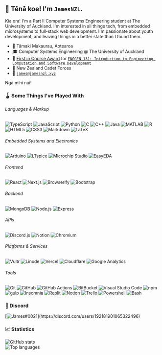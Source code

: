 ## 👋 Tēnā koe! I'm `JamesNZL`.

Kia ora! I'm a Part II Computer Systems Engineering student at The University of Auckland. I'm interested in all things tech, from embedded microsystems to full-stack web development. I'm passionate about youth development, and leaving things in a better state than I found them.

- 📍 Tāmaki Makaurau, Aotearoa
- 🎓 Computer Systems Engineering @ The University of Auckland
- 🥇 [First in Course Award](https://cdn.auckland.ac.nz/assets/Scholarships/regulations/first-in-course-award.pdf) for [`ENGGEN 131: Introduction to Engineering Computation and Software Development`](https://courseoutline.auckland.ac.nz/dco/course/ENGGEN/131/1210)
- 🤝 New Zealand Cadet Forces
- 📧 [`james@jamesnzl.xyz`](mailto:james@jamesnzl.xyz)

Ngā mihi nui!

### 🪀 Some Things I've Played With

###### Languages & Markup
![TypeScript](https://img.shields.io/badge/TypeScript-3178C6?style=for-the-badge&logo=typescript&logoColor=white)
![JavaScript](https://img.shields.io/badge/JavaScript-F7DF1E?style=for-the-badge&logo=javascript&logoColor=black)
![Python](https://img.shields.io/badge/Python-306998?style=for-the-badge&logo=python&logoColor=white)
![C](https://img.shields.io/badge/C-A8B9CC?style=for-the-badge&logo=c&logoColor=white)
![C++](https://img.shields.io/badge/C++-00599C?style=for-the-badge&logo=cplusplus&logoColor=white)
![Java](https://img.shields.io/badge/Java-ED8B00?style=for-the-badge&logo=java&logoColor=white)
![MATLAB](https://img.shields.io/badge/MATLAB-004B87?style=for-the-badge)
![R](https://img.shields.io/badge/R-276DC3?style=for-the-badge&logo=r&logoColor=white)
![HTML5](https://img.shields.io/badge/HTML5-E44D26?style=for-the-badge&logo=html5&logoColor=white)
![CSS3](https://img.shields.io/badge/CSS3-264DE4?style=for-the-badge&logo=css3&logoColor=white)
![Markdown](https://img.shields.io/badge/Markdown-000000?style=for-the-badge&logo=markdown&logoColor=white)
![LaTeX](https://img.shields.io/badge/LaTeX-008080?style=for-the-badge&logo=latex&logoColor=white)

###### Embedded Systems and Electronics
![Arduino](https://img.shields.io/badge/Arduino-00878F?style=for-the-badge&logo=arduino&logoColor=white)
![LTspice](https://img.shields.io/badge/LTspice-8E0A26?style=for-the-badge)
![Microchip Studio](https://img.shields.io/badge/Microchip_Studio-EE3233?style=for-the-badge)
![EasyEDA](https://img.shields.io/badge/EasyEDA-5588ff?style=for-the-badge)

###### Frontend
![React](https://img.shields.io/badge/React-20232A?style=for-the-badge&logo=react&logoColor=61DAFB)
![Next.js](https://img.shields.io/badge/Next.js-000000?style=for-the-badge&logo=nextdotjs&logoColor=white)
![Browserify](https://img.shields.io/badge/Browserify-3C6991?style=for-the-badge)
![Bootstrap](https://img.shields.io/badge/Bootstrap-563d7c?style=for-the-badge&logo=bootstrap&logoColor=white)

###### Backend
![MongoDB](https://img.shields.io/badge/MongoDB-00684A?style=for-the-badge&logo=mongodb&logoColor=white)
![Node.js](https://img.shields.io/badge/Node.js-339933?style=for-the-badge&logo=node.js&logoColor=white)
![Express](https://img.shields.io/badge/Express-000000?style=for-the-badge&logo=express&logoColor=white)

###### APIs
![Discord.js](https://img.shields.io/badge/Discord.js-5865F2?style=for-the-badge&logo=discord&logoColor=white)
![Notion](https://img.shields.io/badge/Notion-000000?style=for-the-badge&logo=notion&logoColor=white)
![Chromium](https://img.shields.io/badge/Chromium-4285F4?style=for-the-badge&logo=googlechrome&logoColor=white)

###### Platforms & Services
![Vultr](https://img.shields.io/badge/Vultr-007BFC?style=for-the-badge&logo=vultr&logoColor=white)
![Linode](https://img.shields.io/badge/Linode-00B050?style=for-the-badge&logo=linode&logoColor=white)
![Vercel](https://img.shields.io/badge/Vercel-000000?style=for-the-badge&logo=vercel&logoColor=white)
![Cloudflare](https://img.shields.io/badge/Cloudflare-F48120?style=for-the-badge&logo=cloudflare&logoColor=white)
![Google Analytics](https://img.shields.io/badge/Google_Analytics-E37400?style=for-the-badge&logo=googleanalytics&logoColor=white)

###### Tools
![Git](https://img.shields.io/badge/Git-F05133?style=for-the-badge&logo=git&logoColor=white)
![GitHub](https://img.shields.io/badge/GitHub-181717?style=for-the-badge&logo=github&logoColor=white)
![GitHub Actions](https://img.shields.io/badge/GitHub_Actions-2088FF?style=for-the-badge&logo=githubactions&logoColor=white)
![BitBucket](https://img.shields.io/badge/BitBucket-0052CC?style=for-the-badge&logo=bitbucket&logoColor=white)
![Visual Studio Code](https://img.shields.io/badge/Visual_Studio_Code-007ACC?style=for-the-badge&logo=visualstudiocode&logoColor=white)
![npm](https://img.shields.io/badge/npm-CB0000?style=for-the-badge&logo=npm&logoColor=white)
![gulp](https://img.shields.io/badge/gulp-CF4647?style=for-the-badge&logo=gulp&logoColor=white)
![Insomnia](https://img.shields.io/badge/Insomnia-4000BF?style=for-the-badge&logo=insomnia&logoColor=white)
![Replit](https://img.shields.io/badge/Replit-56676E?style=for-the-badge&logo=replit&logoColor=white)
![Notion](https://img.shields.io/badge/Notion-000000?style=for-the-badge&logo=notion&logoColor=white)
![Trello](https://img.shields.io/badge/Trello-0052CC?style=for-the-badge&logo=trello&logoColor=white)
![Powershell](https://img.shields.io/badge/Powershell-2671BE?style=for-the-badge&logo=powershell&logoColor=white)
![Bash](https://img.shields.io/badge/GNU_Bash-4EAA25?style=for-the-badge&logo=gnubash&logoColor=white)

### 💬 Discord
[![James#0021](https://lanyard.cnrad.dev/api/192181901065322496?idleMessage=Twiddling%20my%20thumbs...)](https://discord.com/users/192181901065322496)

### 📈 Statistics
![GitHub stats](https://github-readme-stats.vercel.app/api?username=jamesnzl&count_private=true&show_icons=true&theme=react&hide_border=true)
<br>
![Top languages](https://github-readme-stats.vercel.app/api/top-langs/?username=jamesnzl&count_private=true&theme=react&layout=compact&hide_border=true)
